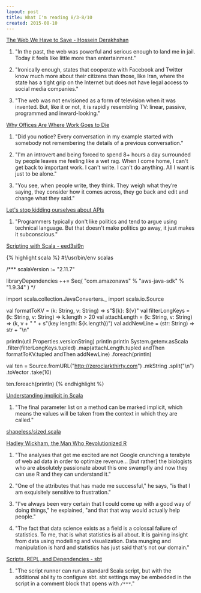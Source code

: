 ```yaml
---
layout: post
title: What I'm reading 8/3-8/10
created: 2015-08-10
---
```


[The Web We Have to Save - Hossein Derakhshan](https://medium.com/matter/the-web-we-have-to-save-2eb1fe15a426)

1. "In the past, the web was powerful and serious enough to land me in jail. Today it feels like little more than entertainment."

2. "Ironically enough, states that cooperate with Facebook and Twitter know much more about their citizens than those, like Iran, where the state has a tight grip on the Internet but does not have legal access to social media companies."

3. "The web was not envisioned as a form of television when it was invented. But, like it or not, it is rapidly resembling TV: linear, passive, programmed and inward-looking."

[Why Offices Are Where Work Goes to Die](https://dzone.com/articles/why-offices-are-where-work-goes-to-die)

1. "Did you notice? Every conversation in my example started with somebody not remembering the details of a previous conversation."

2. "I'm an introvert and being forced to spend 8+ hours a day surrounded by people leaves me feeling like a wet rag. When I come home, I can't get back to important work. I can't write. I can't do anything. All I want is just to be alone."

3. "You see, when people write, they think. They weigh what they’re saying, they consider how it comes across, they go back and edit and change what they said."

[Let's stop kidding ourselves about APIs](http://250bpm.com/blog:55#)

1. "Programmers typically don't like politics and tend to argue using technical language. But that doesn't make politics go away, it just makes it subconscious."

[Scripting with Scala - eed3si9n](http://eed3si9n.com/scripting-with-scala)

{% highlight scala %}
#!/usr/bin/env scalas

/***
scalaVersion := "2.11.7"

libraryDependencies ++= Seq(
  "com.amazonaws" % "aws-java-sdk" % "1.9.34"
)
*/

import scala.collection.JavaConverters._
import scala.io.Source

val formatToKV =
  (k: String, v: String) => s"${k}: ${v}"
val filterLongKeys =
  (k: String, v: String) => k.length > 20
val attachLength =
  (k: String, v: String) => (k, v + " " + s"(key length: ${k.length})")
val addNewLine =
  (str: String) => str + "\n"

println(util.Properties.versionString)
println
println
System.getenv.asScala
  .filter(filterLongKeys.tupled)
  .map(attachLength.tupled andThen formatToKV.tupled andThen addNewLine)
  .foreach(println)

val ten =
  Source.fromURL("http://zeroclarkthirty.com")
  .mkString
  .split("\n")
  .toVector
  .take(10)

ten.foreach(println)
{% endhighlight %}



[Understanding implicit in Scala](http://stackoverflow.com/questions/10375633/understanding-implicit-in-scala)

1. "The final parameter list on a method can be marked implicit, which means the values will be taken from the context in which they are called."

[shapeless/sized.scala](https://github.com/milessabin/shapeless/blob/master/core/src/main/scala/shapeless/sized.scala)

[Hadley Wickham, the Man Who Revolutionized R](http://priceonomics.com/hadley-wickham-the-man-who-revolutionized-r/)

1. "The analyses that get me excited are not Google crunching a terabyte of web ad data in order to optimize revenue... [but rather] the biologists who are absolutely passionate about this one swampfly and now they can use R and they can understand it."

2. "One of the attributes that has made me successful," he says, "is that I am exquisitely sensitive to frustration."

3. "I've always been very certain that I could come up with a good way of doing things," he explained, "and that that way would actually help people."

4. "The fact that data science exists as a field is a colossal failure of statistics. To me, that is what statistics is all about. It is gaining insight from data using modelling and visualization. Data munging and manipulation is hard and statistics has just said that's not our domain."

[Scripts, REPL, and Dependencies - sbt](http://www.scala-sbt.org/release/docs/Scripts.html)

1.  "The script runner can run a standard Scala script, but with the additional ability to configure sbt. sbt settings may be embedded in the script in a comment block that opens with `/***`."
